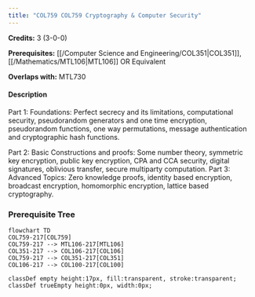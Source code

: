```yaml
---
title: "COL759 COL759 Cryptography & Computer Security"
---
```

**Credits:** 3 (3-0-0)

**Prerequisites:** [[/Computer Science and Engineering/COL351|COL351]], [[/Mathematics/MTL106|MTL106]] OR Equivalent

**Overlaps with:** MTL730

#### Description
Part 1: Foundations: Perfect secrecy and its limitations, computational security, pseudorandom generators and one time encryption, pseudorandom functions, one way permutations, message authentication and cryptographic hash functions.

Part 2: Basic Constructions and proofs: Some number theory, symmetric key encryption, public key encryption, CPA and CCA security, digital signatures, oblivious transfer, secure multiparty computation. Part 3: Advanced Topics: Zero knowledge proofs, identity based encryption, broadcast encryption, homomorphic encryption, lattice based cryptography.

### Prerequisite Tree

```mermaid
flowchart TD
COL759-217[COL759]
COL759-217 --> MTL106-217[MTL106]
COL351-217 --> COL106-217[COL106]
COL759-217 --> COL351-217[COL351]
COL106-217 --> COL100-217[COL100]

classDef empty height:17px, fill:transparent, stroke:transparent;
classDef trueEmpty height:0px, width:0px;
```